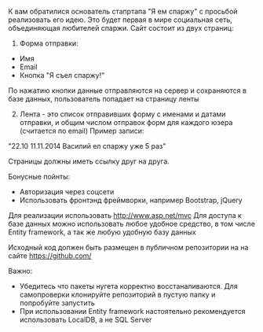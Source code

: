 К вам обратилися основатель стапртапа "Я ем спаржу" с просьбой реализовать его идею. Это будет первая
в мире социальная сеть, объединяющая любителей спаржи. Сайт состоит из двух страниц:

1) Форма отправки:
 - Имя
 - Email
 - Кнопка "Я съел спаржу!"

 По нажатию кнопки данные отправляются на сервер и сохраняются в базе данных, пользователь попадает на страницу ленты

 2) Лента - это список отправивших форму с именами и датами отправки, и общим числом отправок форм для каждого юзера (считается по email) Пример записи:

 "22.10 11.11.2014 Василий ел спаржу уже 5 раз"

Страницы должны иметь ссылку друг на друга.

Бонусные пойнты:
- Авторизация через соцсети
- Использовать фронтэнд фреймворки, например Bootstrap, jQuery

Для реализации использовать http://www.asp.net/mvc Для доступа к базе данных можно использовать любое удобное средство, в том числе Entity framework, а так же любую удобную базу данных

Исходный код должен быть размещен в публичном репозитории на на сайте https://github.com/

Важно:
- Убедитесь что пакеты нугета корректно восстаналиваются. Для самопроверки клонируйте репозиторий в пустую папку и попробуйте запустить
- При использовании Entity framework настоятельно рекомендуется использовать LocalDB, а не SQL Server
